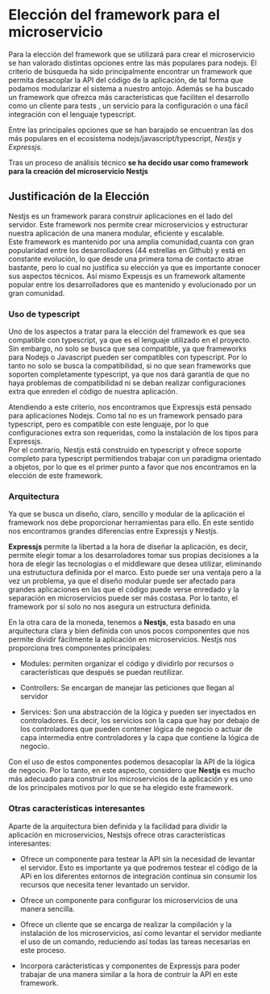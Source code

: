 # Elección del framework para el microservicio

Para la elección del framework que se utilizará para crear el microservicio se han valorado distintas opciones entre las más populares para nodejs. El criterio de búsqueda ha sido principalmente encontrar un framework que permita desacoplar la API del código de la aplicación, de tal forma que podamos modularizar el sistema a nuestro antojo. Además se ha buscado un framework que ofrezca más características que faciliten el desarrollo como un cliente para tests , un servicio para la configuración o una fácil integración con el lenguaje typescript.

Entre las principales opciones que se han barajado se encuentran las dos más populares en el ecosistema nodejs/javascript/typescript, *Nestjs* y *Expressjs*.  

Tras un proceso de análisis técnico **se ha decido usar como framework para la creación del microservicio Nestjs**


## Justificación de la Elección

Nestjs es un framework parara construir aplicaciones en el lado del servidor. Este framework nos permite crear microservicios y estructurar nuestra aplicación de una manera modular, eficiente y escalable.  
Este framework es mantenido por una amplia comunidad,cuanta con gran popularidad entre los desarrolladores (44 estrellas en Github) y está en constante evolución, lo que desde una primera toma de contacto atrae bastante, pero lo cual no justifica su elección ya que es importante conocer sus aspectos técnicos. Así mismo Expessjs es un framework altamente popular entre los desarrolladores que es mantenido y evolucionado por un gran comunidad.  

### Uso de typescript

Uno de los aspectos a tratar para la elección del framework es que sea compatible con typescript, ya que es el lenguaje utilizado en el proyecto. Sin embargo, no solo se busca que sea compatible, ya que frameworks para Nodejs o Javascript pueden ser compatibles con typescript. Por lo tanto no solo se busca la compatibilidad, si no que sean frameworks que soporten completamente typescript, ya que nos dará garantía de que no haya problemas de compatibilidad ni se deban realizar configuraciones extra que enreden el código de nuestra aplicación.  

Atendiendo a este criterio, nos encontramos que Expressjs está pensado para aplicaciones Nodejs. Como tal no es un framework pensado para typescript, pero es compatible con este lenguaje, por lo que configuraciones extra son requeridas, como la instalación de los tipos para Expressjs.  
Por el contrario, Nestjs está construido en typescript y ofrece soporte completo para typescript permitiendos trabajar con un paradigma orientado a objetos, por lo que es el primer punto a favor que nos encontramos en la elección de este framework.

### Arquitectura

Ya que se busca un diseño, claro, sencillo y modular de la aplicación el framework nos debe proporcionar herramientas para ello. En este sentido nos encontramos grandes diferencias entre Expressjs y Nestjs.

**Expressjs** permite la libertad a la hora de diseñar la aplicación, es decir, permite elegir tomar a los desarroladores tomar sus propias decisiones a la hora de elegir las tecnologías o el middleware que desea utilizar, eliminando una estrutuctura definida por el marco. Esto puede ser una ventaja pero a la vez un problema, ya que el diseño modular puede ser afectado para grandes aplicaciones en las que el código puede verse enredado y la separación en microservicios puede ser más costasa. Por lo tanto, el framework por sí solo no nos asegura un estructura definida.  

En la otra cara de la moneda, tenemos a **Nestjs**, esta basado en una arquitectura clara y bien definida con unos pocos componentes que nos permite dividir fácilmente la aplicación en microservicios. Nestjs nos proporciona tres componentes principales:

* Modules: permiten organizar el código y dividirlo por recursos o características que después se puedan reutilizar.

* Controllers: Se encargan de manejar las peticiones que llegan al servidor

* Services: Son una abstracción de la lógica y pueden ser inyectados en controladores. Es decir, los servicios son la capa que hay por debajo de los controladores que pueden contener lógica de negocio o actuar de capa intermedia entre controladores y la capa que contiene la lógica de negocio.

Con el uso de estos componentes podemos desacoplar la API de la lógica de negocio. Por lo tanto, en este aspecto, considero que **Nestjs** es mucho más adecuado para construir los microservicios de la aplicación y es uno de los principales motivos por lo que se ha elegido este framework.

### Otras características interesantes

Aparte de la arquitectura bien definida y la facilidad para dividir la aplicación en microservicios, Nestsjs ofrece otras características interesantes:

* Ofrece un componente para testear la API sin la necesidad de levantar el servidor. Esto es importante ya que podremos testear el código de la APi en los diferentes entornos de integración continua sin consumir los recursos que necesita tener levantado un servidor.

* Ofrece un componente para configurar los microservicios de una manera sencilla.

* Ofrece un cliente que se encarga de realizar la compilación y la instalación de los microservicios, así como levantar el servidor mediante el uso de un comando, reduciendo así todas las tareas necesarias en este proceso.

* Incorpora carácteristicas  y componentes de Expressjs para poder trabajar de una manera similar a la hora de contruir la API en este framework.
